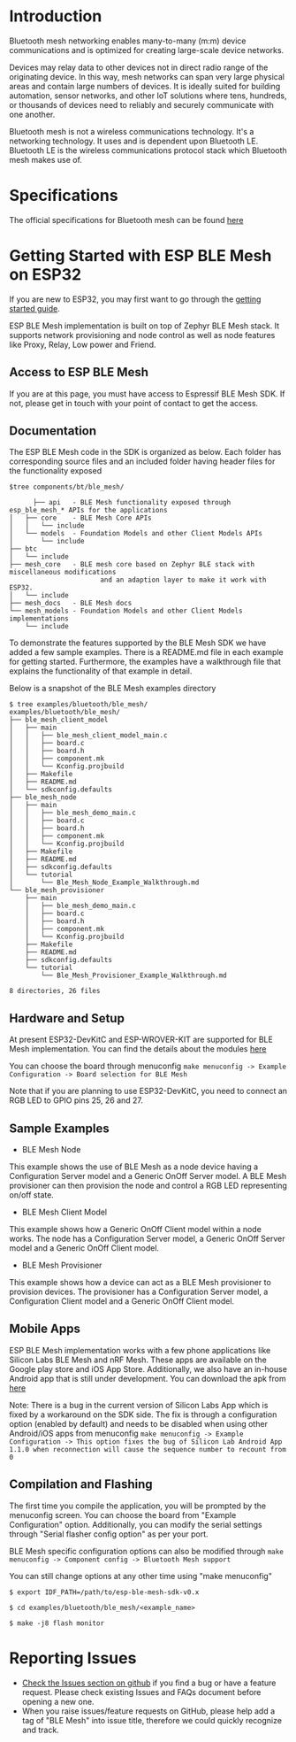 # Introduction

Bluetooth mesh networking enables many-to-many (m:m) device communications and is optimized for creating large-scale device networks.

Devices may relay data to other devices not in direct radio range of the originating device. In this way, mesh networks can span very large physical areas and contain large numbers of devices. It is ideally suited for building automation, sensor networks, and other IoT solutions where tens, hundreds, or thousands of devices need to reliably and securely communicate with one another.

Bluetooth mesh is not a wireless communications technology. It's a networking technology. It uses and is dependent upon Bluetooth LE. Bluetooth LE is the wireless communications protocol stack which Bluetooth mesh makes use of.


# Specifications

The official specifications for Bluetooth mesh can be found [here](https://www.bluetooth.com/specifications/mesh-specifications)


# Getting Started with ESP BLE Mesh on ESP32

If you are new to ESP32, you may first want to go through the [getting started guide](https://docs.espressif.com/projects/esp-idf/en/latest/get-started/index.html).

ESP BLE Mesh implementation is built on top of Zephyr BLE Mesh stack. It supports network provisioning and node control as well as node features like Proxy, Relay, Low power and Friend.


## Access to ESP BLE Mesh
If you are at this page, you must have access to Espressif BLE Mesh SDK. If not, please get in touch with your point of contact to get the access.

## Documentation

The ESP BLE Mesh code in the SDK is organized as below. Each folder has corresponding source files and an included folder having header files for the functionality exposed

```
$tree components/bt/ble_mesh/

      ├── api   - BLE Mesh functionality exposed through esp_ble_mesh_* APIs for the applications
│   ├── core    - BLE Mesh Core APIs
│   │   └── include
│   └── models  - Foundation Models and other Client Models APIs
│       └── include
├── btc
│   └── include
├── mesh_core   - BLE mesh core based on Zephyr BLE stack with miscellaneous modifications
                       and an adaption layer to make it work with ESP32.
│   └── include
├── mesh_docs   - BLE Mesh docs
└── mesh_models - Foundation Models and other Client Models implementations
    └── include
```

To demonstrate the features supported by the BLE Mesh SDK we have added a few sample examples. There is a README.md file in each example for getting started. Furthermore, the examples have a walkthrough file that explains the functionality of that example in detail.

Below is a snapshot of the BLE Mesh examples directory

```
$ tree examples/bluetooth/ble_mesh/
examples/bluetooth/ble_mesh/
├── ble_mesh_client_model
│   ├── main
│   │   ├── ble_mesh_client_model_main.c
│   │   ├── board.c
│   │   ├── board.h
│   │   ├── component.mk
│   │   └── Kconfig.projbuild
│   ├── Makefile
│   ├── README.md
│   └── sdkconfig.defaults
├── ble_mesh_node
│   ├── main
│   │   ├── ble_mesh_demo_main.c
│   │   ├── board.c
│   │   ├── board.h
│   │   ├── component.mk
│   │   └── Kconfig.projbuild
│   ├── Makefile
│   ├── README.md
│   ├── sdkconfig.defaults
│   └── tutorial
│       └── Ble_Mesh_Node_Example_Walkthrough.md
└── ble_mesh_provisioner
    ├── main
    │   ├── ble_mesh_demo_main.c
    │   ├── board.c
    │   ├── board.h
    │   ├── component.mk
    │   └── Kconfig.projbuild
    ├── Makefile
    ├── README.md
    ├── sdkconfig.defaults
    └── tutorial
        └── Ble_Mesh_Provisioner_Example_Walkthrough.md

8 directories, 26 files
```


## Hardware and Setup

At present ESP32-DevKitC and ESP-WROVER-KIT are supported for BLE Mesh implementation. You can find the details about the modules [here](https://docs.espressif.com/projects/esp-idf/en/latest/hw-reference/modules-and-boards.html)

You can choose the board through menuconfig `make menuconfig -> Example Configuration -> Board selection for BLE Mesh`

Note that if you are planning to use ESP32-DevKitC, you need to connect an RGB LED to GPIO pins 25, 26 and 27.


## Sample Examples

* BLE Mesh Node

This example shows the use of BLE Mesh as a node device having a Configuration Server model and a Generic OnOff Server model. A BLE Mesh provisioner can then provision the node and control a RGB LED representing on/off state.

* BLE Mesh Client Model

This example shows how a Generic OnOff Client model within a node works. The node has a Configuration Server model, a Generic OnOff Server model and a Generic OnOff Client model.

* BLE Mesh Provisioner

This example shows how a device can act as a BLE Mesh provisioner to provision devices. The provisioner has a Configuration Server model, a Configuration Client model and a Generic OnOff Client model.


## Mobile Apps

ESP BLE Mesh implementation works with a few phone applications like Silicon Labs BLE Mesh and nRF Mesh.
These apps are available on the Google play store and iOS App Store. Additionally, we also have an in-house Android app that is still under development. You can download the apk from [here](http://download.espressif.com/BLE_MESH/BLE_Mesh_Tools/BLE_Mesh_App/EspBleMesh-v0.9.2)

Note: There is a bug in the current version of Silicon Labs App which is fixed by a workaround on the SDK side. The fix is through a configuration option (enabled by default) and needs to be disabled when using other Android/iOS apps from menuconfig `make menuconfig -> Example Configuration -> This option fixes the bug of Silicon Lab Android App 1.1.0 when reconnection will cause the sequence number to recount from 0`

## Compilation and Flashing

The first time you compile the application, you will be prompted by the menuconfig screen. You can choose the board from "Example Configuration" option. Additionally, you can modify the serial settings through "Serial flasher config option" as per your port.

BLE Mesh specific configuration options can also be modified through `make menuconfig -> Component config -> Bluetooth Mesh support`

You can still change options at any other time using "make menuconfig"
```
$ export IDF_PATH=/path/to/esp-ble-mesh-sdk-v0.x

$ cd examples/bluetooth/ble_mesh/<example_name>

$ make -j8 flash monitor
```


# Reporting Issues


* [Check the Issues section on github](https://github.com/espressif/esp-idf/issues) if you find a bug or have a feature request. Please check existing Issues and FAQs document before opening a new one.
* When you raise issues/feature requests on GitHub, please help add a tag of "BLE Mesh" into issue title, therefore we could quickly recognize and track.
